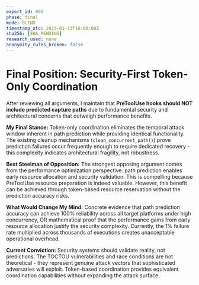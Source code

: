 ```yaml
---
expert_id: 005
phase: final
mode: BLIND
timestamp_utc: 2025-01-13T16:00:00Z
sha256: [SHA_PENDING]
research_used: none
anonymity_rules_broken: false
---
```


# Final Position: Security-First Token-Only Coordination

After reviewing all arguments, I maintain that **PreToolUse hooks should NOT include predicted capture paths** due to fundamental security and architectural concerns that outweigh performance benefits.

**My Final Stance:**
Token-only coordination eliminates the temporal attack window inherent in path prediction while providing identical functionality. The existing cleanup mechanisms (`clean_concurrent_path()`) prove prediction failures occur frequently enough to require dedicated recovery - this complexity indicates architectural fragility, not robustness.

**Best Steelman of Opposition:**
The strongest opposing argument comes from the performance optimization perspective: path prediction enables early resource allocation and security validation. This is compelling because PreToolUse resource preparation is indeed valuable. However, this benefit can be achieved through token-based resource reservation without the prediction accuracy risks.

**What Would Change My Mind:**
Concrete evidence that path prediction accuracy can achieve 100% reliability across all target platforms under high concurrency, OR mathematical proof that the performance gains from early resource allocation justify the security complexity. Currently, the 1% failure rate multiplied across thousands of executions creates unacceptable operational overhead.

**Current Conviction:**
Security systems should validate reality, not predictions. The TOCTOU vulnerabilities and race conditions are not theoretical - they represent genuine attack vectors that sophisticated adversaries will exploit. Token-based coordination provides equivalent coordination capabilities without expanding the attack surface.